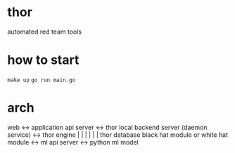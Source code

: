 # thor
automated red team tools

# how to start
`make up`
`go run main.go`

# arch
web <-> application api server <-> thor local backend server (daemon service) <-> thor engine
           |                        |
           |                        |
           |                        |
     thor database                black hat module or white hat module <-> ml api server <-> python ml model